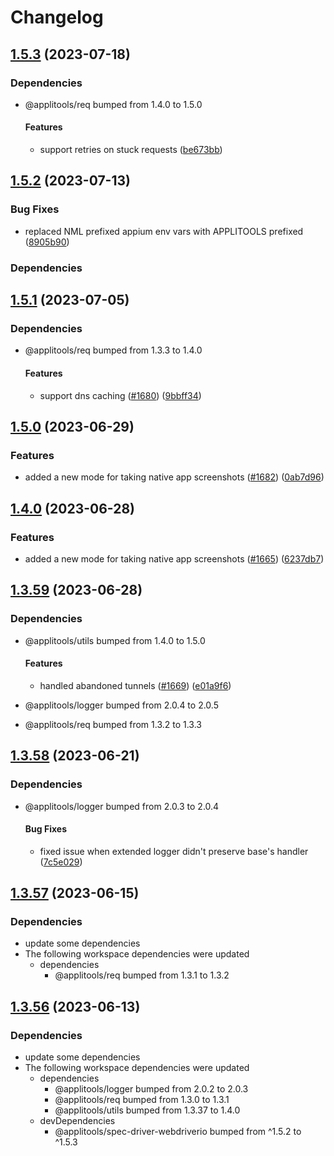 # Changelog

## [1.5.3](https://github.com/applitools/eyes.sdk.javascript1/compare/js/nml-client@1.5.2...js/nml-client@1.5.3) (2023-07-18)


### Dependencies

* @applitools/req bumped from 1.4.0 to 1.5.0
  #### Features

  * support retries on stuck requests ([be673bb](https://github.com/applitools/eyes.sdk.javascript1/commit/be673bb505c9b21d6aea37d86e88513e95e3cb02))

## [1.5.2](https://github.com/applitools/eyes.sdk.javascript1/compare/js/nml-client@1.5.1...js/nml-client@1.5.2) (2023-07-13)


### Bug Fixes

* replaced NML prefixed appium env vars with APPLITOOLS prefixed ([8905b90](https://github.com/applitools/eyes.sdk.javascript1/commit/8905b90e7c4ec6e310f6e52c03bbcc7acf1ff2ab))


### Dependencies



## [1.5.1](https://github.com/applitools/eyes.sdk.javascript1/compare/js/nml-client@1.5.0...js/nml-client@1.5.1) (2023-07-05)


### Dependencies

* @applitools/req bumped from 1.3.3 to 1.4.0
  #### Features

  * support dns caching ([#1680](https://github.com/applitools/eyes.sdk.javascript1/issues/1680)) ([9bbff34](https://github.com/applitools/eyes.sdk.javascript1/commit/9bbff34f50c9d18758b55a6bcb45571ca1148180))

## [1.5.0](https://github.com/applitools/eyes.sdk.javascript1/compare/js/nml-client@1.4.0...js/nml-client@1.5.0) (2023-06-29)


### Features

* added a new mode for taking native app screenshots ([#1682](https://github.com/applitools/eyes.sdk.javascript1/issues/1682)) ([0ab7d96](https://github.com/applitools/eyes.sdk.javascript1/commit/0ab7d96164c89ec65b87654fb271d4404bbf70e5))

## [1.4.0](https://github.com/applitools/eyes.sdk.javascript1/compare/js/nml-client@1.3.59...js/nml-client@1.4.0) (2023-06-28)


### Features

* added a new mode for taking native app screenshots ([#1665](https://github.com/applitools/eyes.sdk.javascript1/issues/1665)) ([6237db7](https://github.com/applitools/eyes.sdk.javascript1/commit/6237db7a6212d6c84542f2a5bf9b120e758a7a4b))

## [1.3.59](https://github.com/applitools/eyes.sdk.javascript1/compare/js/nml-client@1.3.58...js/nml-client@1.3.59) (2023-06-28)


### Dependencies

* @applitools/utils bumped from 1.4.0 to 1.5.0
  #### Features

  * handled abandoned tunnels ([#1669](https://github.com/applitools/eyes.sdk.javascript1/issues/1669)) ([e01a9f6](https://github.com/applitools/eyes.sdk.javascript1/commit/e01a9f6f7543fc5e6bd842acf6ee8de8cfb49998))
* @applitools/logger bumped from 2.0.4 to 2.0.5

* @applitools/req bumped from 1.3.2 to 1.3.3


## [1.3.58](https://github.com/applitools/eyes.sdk.javascript1/compare/js/nml-client@1.3.57...js/nml-client@1.3.58) (2023-06-21)


### Dependencies

* @applitools/logger bumped from 2.0.3 to 2.0.4
  #### Bug Fixes

  * fixed issue when extended logger didn't preserve base's handler ([7c5e029](https://github.com/applitools/eyes.sdk.javascript1/commit/7c5e0299522f792aad72b7b3827df31a1ab2d68f))

## [1.3.57](https://github.com/applitools/eyes.sdk.javascript1/compare/js/nml-client@1.3.56...js/nml-client@1.3.57) (2023-06-15)


### Dependencies

* update some dependencies
* The following workspace dependencies were updated
  * dependencies
    * @applitools/req bumped from 1.3.1 to 1.3.2

## [1.3.56](https://github.com/applitools/eyes.sdk.javascript1/compare/js/nml-client-v1.3.55...js/nml-client@1.3.56) (2023-06-13)


### Dependencies

* update some dependencies
* The following workspace dependencies were updated
  * dependencies
    * @applitools/logger bumped from 2.0.2 to 2.0.3
    * @applitools/req bumped from 1.3.0 to 1.3.1
    * @applitools/utils bumped from 1.3.37 to 1.4.0
  * devDependencies
    * @applitools/spec-driver-webdriverio bumped from ^1.5.2 to ^1.5.3
